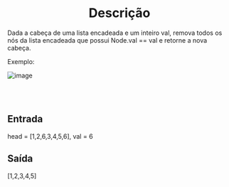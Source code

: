 <h1 align="center">Descrição</h1>

Dada a cabeça de uma lista encadeada e um inteiro val, remova todos os nós da lista encadeada que possui Node.val == val e retorne a nova cabeça.

Exemplo:

![image](https://user-images.githubusercontent.com/61806906/180614543-c89563c9-1863-4217-ba77-2ca313c529e5.png)


<br> <br>
## Entrada
head = [1,2,6,3,4,5,6], val = 6

## Saída
[1,2,3,4,5]
